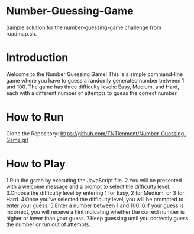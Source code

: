 # Number-Guessing-Game
Sample solution for the number-guessing-game challenge from roadmap.sh.
# Introduction
Welcome to the Number Guessing Game! This is a simple command-line game where you have to guess a randomly generated number between 1 and 100. The game has three difficulty levels: Easy, Medium, and Hard, each with a different number of attempts to guess the correct number.
# How to Run
Clone the Repository:
https://github.com/TNTlenment/Number-Guessing-Game.git
# How to Play
1.Run the game by executing the JavaScript file.
2.You will be presented with a welcome message and a prompt to select the difficulty level.
3.Choose the difficulty level by entering 1 for Easy, 2 for Medium, or 3 for Hard.
4.Once you've selected the difficulty level, you will be prompted to enter your guess.
5.Enter a number between 1 and 100.
6.If your guess is incorrect, you will receive a hint indicating whether the correct number is higher or lower than your guess.
7.Keep guessing until you correctly guess the number or run out of attempts.
